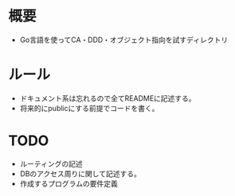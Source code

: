 # 概要
- Go言語を使ってCA・DDD・オブジェクト指向を試すディレクトリ

# ルール
- ドキュメント系は忘れるので全てREADMEに記述する。
- 将来的にpublicにする前提でコードを書く。

# TODO
- ルーティングの記述
- DBのアクセス周りに関して記述する。
- 作成するプログラムの要件定義